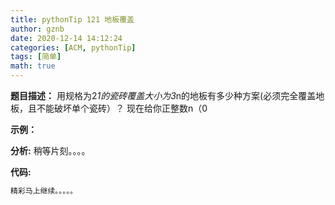 ```yaml
---
title: pythonTip 121 地板覆盖
author: gznb
date: 2020-12-14 14:12:24
categories: [ACM, pythonTip]
tags: [简单]
math: true
---
```


**题目描述：**
用规格为2*1的瓷砖覆盖大小为3*n的地板有多少种方案(必须完全覆盖地板，且不能破坏单个瓷砖）？ 现在给你正整数n（0

**示例：**


**分析:**
稍等片刻。。。。

**代码:**
```python
精彩马上继续。。。。。
```
